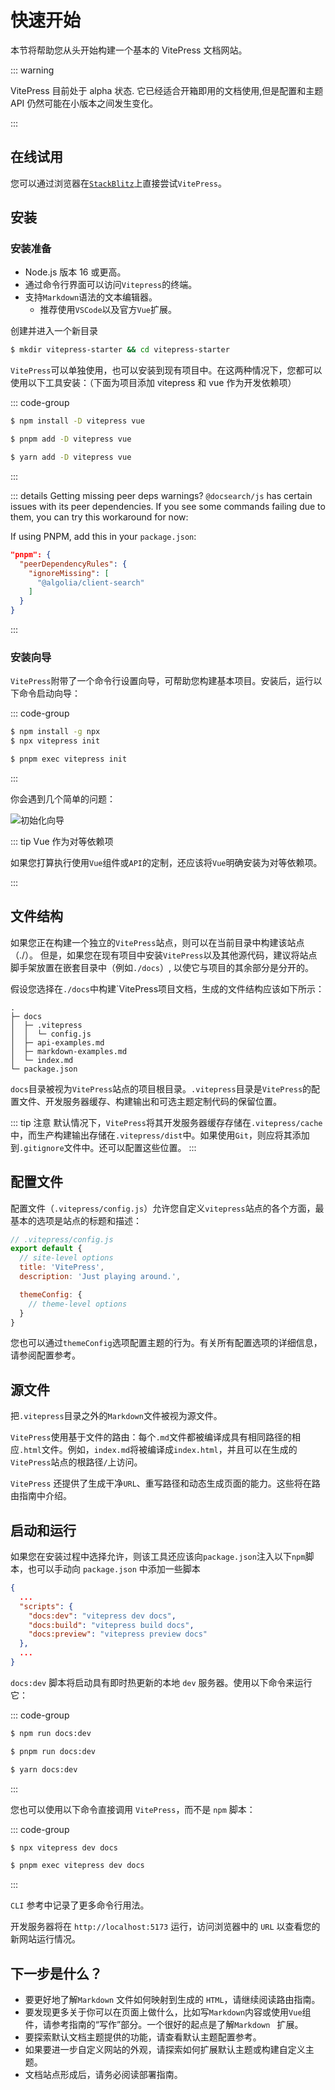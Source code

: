 # 快速开始

本节将帮助您从头开始构建一个基本的 VitePress 文档网站。

::: warning

VitePress 目前处于 alpha 状态. 它已经适合开箱即用的文档使用,但是配置和主题 API 仍然可能在小版本之间发生变化。

:::

## 在线试用

您可以通过浏览器在[`StackBlitz`](https://vitepress.new)上直接尝试`VitePress`。

## 安装

### 安装准备

- Node.js 版本 16 或更高。
- 通过命令行界面可以访问`Vitepress`的终端。
- 支持`Markdown`语法的文本编辑器。
  - 推荐使用`VSCode`以及官方`Vue`扩展。

创建并进入一个新目录

```sh
$ mkdir vitepress-starter && cd vitepress-starter
```

`VitePress`可以单独使用，也可以安装到现有项目中。在这两种情况下，您都可以使用以下工具安装：（下面为项目添加 vitepress 和 vue 作为开发依赖项）

::: code-group

```sh [npm]
$ npm install -D vitepress vue
```

```sh [pnpm]
$ pnpm add -D vitepress vue
```

```sh [yarn]
$ yarn add -D vitepress vue
```

:::

::: details Getting missing peer deps warnings?
`@docsearch/js` has certain issues with its peer dependencies. If you see some commands failing due to them, you can try this workaround for now:

If using PNPM, add this in your `package.json`:

```json
"pnpm": {
  "peerDependencyRules": {
    "ignoreMissing": [
      "@algolia/client-search"
    ]
  }
}
```
:::

### 安装向导

`VitePress`附带了一个命令行设置向导，可帮助您构建基本项目。安装后，运行以下命令启动向导：

::: code-group

```sh [npm]
$ npm install -g npx
$ npx vitepress init
```

```sh [pnpm]
$ pnpm exec vitepress init
```

:::

你会遇到几个简单的问题：

![初始化向导](/images/vitepress-init.png)

::: tip Vue 作为对等依赖项

   如果您打算执行使用`Vue`组件或`API`的定制，还应该将`Vue`明确安装为对等依赖项。

:::

## 文件结构

如果您正在构建一个独立的`VitePress`站点，则可以在当前目录中构建该站点（./）。
但是，如果您在现有项目中安装`VitePress`以及其他源代码，建议将站点脚手架放置在嵌套目录中（例如`./docs`）, 以使它与项目的其余部分是分开的。

假设您选择在`./docs`中构建`VitePress项目文档，生成的文件结构应该如下所示：

```
.
├─ docs
│  ├─ .vitepress
│  │  └─ config.js
│  ├─ api-examples.md
│  ├─ markdown-examples.md
│  └─ index.md
└─ package.json
```

`docs`目录被视为`VitePress`站点的项目根目录。`.vitepress`目录是`VitePress`的配置文件、开发服务器缓存、构建输出和可选主题定制代码的保留位置。

::: tip 注意
默认情况下，`VitePress`将其开发服务器缓存存储在`.vitepress/cache`中，而生产构建输出存储在`.vitepress/dist`中。如果使用`Git`，则应将其添加到`.gitignore`文件中。还可以配置这些位置。
:::

## 配置文件

配置文件（`.vitepress/config.js`）允许您自定义`vitepress`站点的各个方面，最基本的选项是站点的标题和描述：

```js
// .vitepress/config.js
export default {
  // site-level options
  title: 'VitePress',
  description: 'Just playing around.',

  themeConfig: {
    // theme-level options
  }
}
```
您也可以通过`themeConfig`选项配置主题的行为。有关所有配置选项的详细信息，请参阅配置参考。

## 源文件

把`.vitepress`目录之外的`Markdown`文件被视为源文件。

`VitePress`使用基于文件的路由：每个`.md`文件都被编译成具有相同路径的相应`.html`文件。例如，`index.md`将被编译成`index.html`，并且可以在生成的`VitePress`站点的根路径`/`上访问。

`VitePress` 还提供了生成干净`URL`、重写路径和动态生成页面的能力。这些将在路由指南中介绍。

## 启动和运行

如果您在安装过程中选择允许，则该工具还应该向`package.json`注入以下`npm`脚本，也可以手动向 `package.json` 中添加一些脚本

```json
{
  ...
  "scripts": {
    "docs:dev": "vitepress dev docs",
    "docs:build": "vitepress build docs",
    "docs:preview": "vitepress preview docs"
  },
  ...
}
```

`docs:dev` 脚本将启动具有即时热更新的本地 `dev` 服务器。使用以下命令来运行它：

::: code-group

```sh [npm]
$ npm run docs:dev
```
```sh [pnpm]
$ pnpm run docs:dev
```
```sh [yarn]
$ yarn docs:dev
```
:::

您也可以使用以下命令直接调用 `VitePress`，而不是 `npm` 脚本：

::: code-group

```sh [npm]
$ npx vitepress dev docs
```
```sh [pnpm]
$ pnpm exec vitepress dev docs
```
:::

`CLI` 参考中记录了更多命令行用法。

开发服务器将在 `http://localhost:5173` 运行，访问浏览器中的 `URL` 以查看您的新网站运行情况。

## 下一步是什么？

- 要更好地了解`Markdown` 文件如何映射到生成的 `HTML`，请继续阅读路由指南。
- 要发现更多关于你可以在页面上做什么，比如写`Markdown`内容或使用` Vue `组件，请参考指南的“写作”部分。一个很好的起点是了解`Markdown ` 扩展。
- 要探索默认文档主题提供的功能，请查看默认主题配置参考。
- 如果要进一步自定义网站的外观，请探索如何扩展默认主题或构建自定义主题。
- 文档站点形成后，请务必阅读部署指南。


